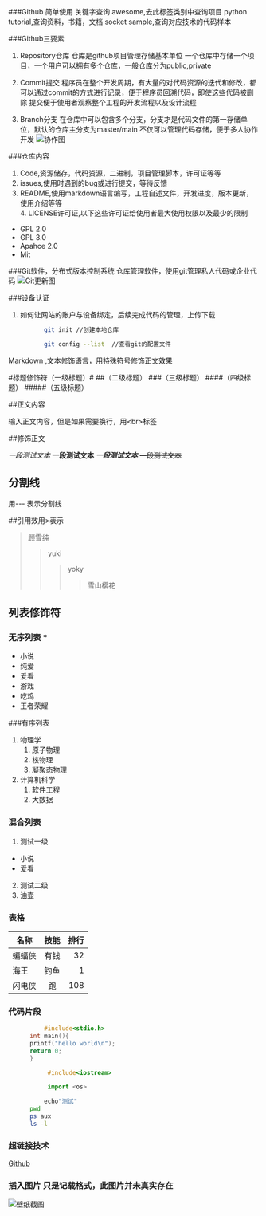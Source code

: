 ###Github 简单使用
关键字查询  awesome,去此标签类别中查询项目
python tutorial,查询资料，书籍，文档
socket sample,查询对应技术的代码样本

###Github三要素
1. Repository仓库
仓库是github项目管理存储基本单位
一个仓库中存储一个项目，一个用户可以拥有多个仓库，一般仓库分为public,private

2. Commit提交
程序员在整个开发周期，有大量的对代码资源的迭代和修改，都可以通过commit的方式进行记录，便于程序员回溯代码，即使这些代码被删除
提交便于使用者观察整个工程的开发流程以及设计流程

3. Branch分支
在仓库中可以包含多个分支，分支才是代码文件的第一存储单位，默认的仓库主分支为master/main
不仅可以管理代码存储，便于多人协作开发
![协作图](C;//Users//lenovo//Desktop//1.jpg )

###仓库内容
1. Code,资源储存，代码资源，二进制，项目管理脚本，许可证等等
2. issues,使用时遇到的bug或进行提交，等待反馈
3. README,使用markdown语言编写，工程自述文件，开发进度，版本更新，使用介绍等等<br>4. LICENSE许可证,以下这些许可证给使用者最大使用权限以及最少的限制
* GPL 2.0
 * GPL 3.0
  * Apahce 2.0
   * Mit

###Git软件，分布式版本控制系统
仓库管理软件，使用git管理私人代码或企业代码
![Git更新图](C;//Users//lenovo//Desktop//2.jpg )

###设备认证
1. 如何让网站的账户与设备绑定，后续完成代码的管理，上传下载
```bash
          git init //创建本地仓库
```
```bash
          git config --list  //查看git的配置文件
```
Markdown ,文本修饰语言，用特殊符号修饰正文效果<br>


#标题修饰符（一级标题）\#
##（二级标题）
###（三级标题）
####（四级标题）
#####（五级标题）

##正文内容

输入正文内容，但是如果需要换行，用\<br\>标签

##修饰正文

*一段测试文本*
**一段测试文本**
***一段测试文本***
~~一段测试文本~~

## 分割线

用\-\-\- 表示分割线

##引用效用\>表示
> 顾雪纯
>> yuki
>>> yoky
>>>> 雪山樱花

## 列表修饰符
### 无序列表 \*
* 小说
 * 纯爱
  * 爱看
* 游戏
 * 吃鸡
 * 王者荣耀

###有序列表
1. 物理学
   1. 原子物理
   2. 核物理
   3. 凝聚态物理
2. 计算机科学
   1. 软件工程
   2. 大数据

### 混合列表
1. 测试一级
* 小说
 * 爱看
2. 测试二级
 1. 油壶

### 表格
名称|技能|排行
--|:--:|--:
蝙蝠侠|有钱|32
海王|钓鱼|1
闪电侠|跑|108

### 代码片段

```c
          #include<stdio.h>
	  int main(){
	  printf("hello world\n");
	  return 0;
	  }
```
```cpp
           #include<iostream>
```
```python
           import <os>
```
```bash
          echo"测试"
	  pwd
	  ps aux
	  ls -l
```

### 超链接技术
[Github](https://www.github.com "点击访问")

### 插入图片 只是记载格式，此图片并未真实存在
![壁纸截图](C;//Users//cui88//Desktop//1.jpg )


